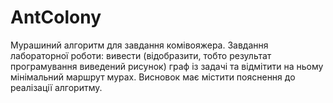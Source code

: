 # AntColony
Мурашиний алгоритм для завдання комівояжера.
Завдання лабораторної роботи: вивести (відобразити, тобто результат програмування виведений рисунок) граф із задачі та відмітити на ньому мінімальний маршрут мурах. Висновок має містити пояснення до реалізації алгоритму.
